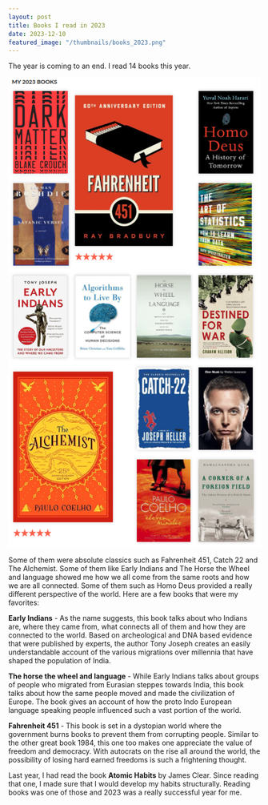 ```yaml
---
layout: post
title: Books I read in 2023
date: 2023-12-10
featured_image: "/thumbnails/books_2023.png"
---
```


The year is coming to an end. I read 14 books this year. 

![Books 2023](/images/books/books_2023.png)

Some of them were absolute classics such as Fahrenheit 451, Catch 22 and The Alchemist. Some of them like Early Indians and The Horse the Wheel and language showed me how we all come from the same roots and how we are all connected. Some of them such as Homo Deus provided a really different perspective of the world. Here are a few books that were my favorites:

__Early Indians__ - As the name suggests, this book talks about who Indians are, where they came from, what connects all of them and how they are connected to the world. Based on archeological and DNA based evidence that were published by experts, the author Tony Joseph creates an easily understandable account of the various migrations over millennia that have shaped the population of India.

__The horse the wheel and language__ - While Early Indians talks about groups of people who migrated from Eurasian steppes towards India, this book talks about how the same people moved and made the civilization of Europe. The book gives an account of how the proto Indo European language speaking people influenced such a vast portion of the world.

__Fahrenheit 451__ - This book is set in a dystopian world where the government burns books to prevent them from corrupting people. Similar to the other great book 1984, this one too makes one appreciate the value of freedom and democracy. With autocrats on the rise all around the world, the possibility of losing hard earned freedoms is such a frightening thought.

Last year, I had read the book __Atomic Habits__ by James Clear. Since reading that one, I made sure that I would develop my habits structurally. Reading books was one of those and 2023 was a really successful year for me.